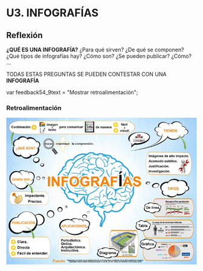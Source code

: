 # U3. INFOGRAFÍAS

## Reflexión

**¿QUÉ ES UNA INFOGRAFÍA?** ¿Para qué sirven? ¿De qué se componen? ¿Qué tipos de infografías hay? ¿Cómo son? ¿Se pueden publicar? ¿Cómo? ...

TODAS ESTAS PREGUNTAS SE PUEDEN CONTESTAR CON UNA **INFOGRAFÍA**

var feedback54_9text = "Mostrar retroalimentación";

### Retroalimentación


![](img/infografias2.jpg "¿Qué es una infografía?")


